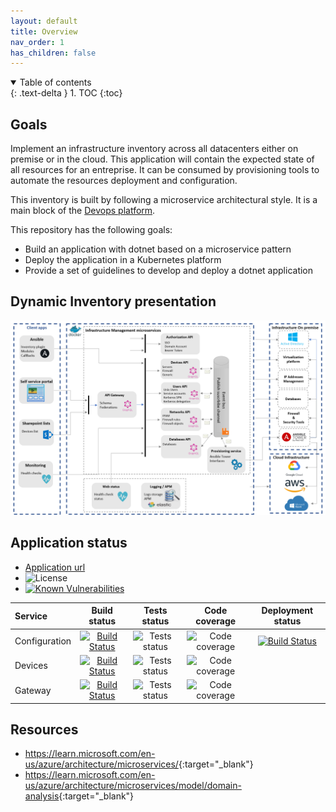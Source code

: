 ```yaml
---
layout: default
title: Overview
nav_order: 1
has_children: false
---
```


<details open markdown="block">
  <summary>
    Table of contents
  </summary>
  {: .text-delta }
1. TOC
{:toc}
</details>

## Goals

Implement an infrastructure inventory across all datacenters either on premise or in the cloud. This application will contain the expected state of all resources for an entreprise. It can be consumed by provisioning tools to automate the resources deployment and configuration.

This inventory is built by following a microservice architectural style. It is a main block of the [Devops platform](https://ygo74.github.io/).

This repository has the following goals:

- Build an application with dotnet based on a microservice pattern
- Deploy the application in a Kubernetes platform
- Provide a set of guidelines to develop and deploy a dotnet application

## Dynamic Inventory presentation

![Microservices Architecture](./assets/images/microservices-architecture.png)

## Application status

- [Application url](https://inventory.francecentral.cloudapp.azure.com/configuration/graphql)
- ![License](https://img.shields.io/github/license/ygo74/Inventory.API)
- [![Known Vulnerabilities](https://snyk.io/test/github/ygo74/Inventory.API/badge.svg)](https://snyk.io/test/github/ygo74/Inventory.API)

| Service | Build status | Tests status | Code coverage | Deployment status |
|:------- |:------------:|:------------:|:-------------:|:-----------------:|
| Configuration | [![Build Status](https://dev.azure.com/ygo74/iac/_apis/build/status%2Fconfiguration-api-ci?branchName=master)](https://dev.azure.com/ygo74/iac/_build/latest?definitionId=34&branchName=master) | ![Tests status](https://img.shields.io/azure-devops/tests/ygo74/iac/34?compact_message) | ![Code coverage](https://img.shields.io/azure-devops/coverage/ygo74/iac/34) |[![Build Status](https://dev.azure.com/ygo74/iac/_apis/build/status%2Fconfiguration-api-cd?branchName=master)](https://dev.azure.com/ygo74/iac/_build/latest?definitionId=35&branchName=master) |
| Devices | [![Build Status](https://dev.azure.com/ygo74/iac/_apis/build/status%2Fdevices-api-ci?branchName=refs%2Fpull%2F15%2Fmerge)](https://dev.azure.com/ygo74/iac/_build/latest?definitionId=36&branchName=refs%2Fpull%2F15%2Fmerge) | ![Tests status](https://img.shields.io/azure-devops/tests/ygo74/iac/36?compact_message) | ![Code coverage](https://img.shields.io/azure-devops/coverage/ygo74/iac/36) | |
| Gateway | [![Build Status](https://dev.azure.com/ygo74/iac/_apis/build/status%2Fgateway-api-ci?branchName=refs%2Fpull%2F15%2Fmerge)](https://dev.azure.com/ygo74/iac/_build/latest?definitionId=37&branchName=refs%2Fpull%2F15%2Fmerge) | ![Tests status](https://img.shields.io/azure-devops/tests/ygo74/iac/37?compact_message) | ![Code coverage](https://img.shields.io/azure-devops/coverage/ygo74/iac/37) | |


## Resources

- <https://learn.microsoft.com/en-us/azure/architecture/microservices/>{:target="_blank"}
- <https://learn.microsoft.com/en-us/azure/architecture/microservices/model/domain-analysis>{:target="_blank"}
